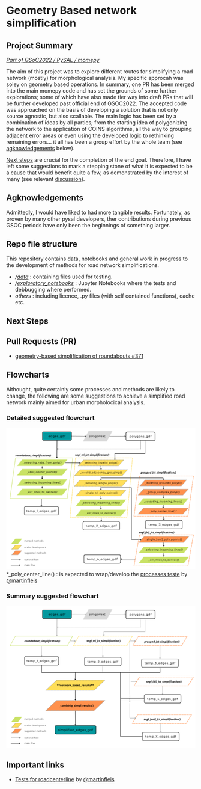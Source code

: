 
# Geometry Based network simplification
## Project Summary
*[_Part of GSoC2022 / PySAL / momepy_](https://summerofcode.withgoogle.com/proposals/details/CgXX3BjY)*

The aim of this project was to explore different routes for simplifying a road network (mostly) for morphological analysis. My specific approcah was soley on geometry based operations. In summary, one PR has been merged into the main momepy code and has set the grounds of some further explorations; some of which have also made tier way into draft PRs that will be further developed past official end of GSOC2022. The accepted code was approached on the basis of developing a solution that is not only source agnostic, but also scallable. The main logic has been set by a combination of ideas by all parties; from the starting idea of polygonizing the network to the application of COINS algorithms, all the way to grouping adjacent error areas or even using the developed logic to rethinking remaining errors… it all has been a group effort by the whole team (see [agknowledgements](##agknowledgements) below). 

[Next steps](##next-steps) are crucial for the completion of the end goal. Therefore, I have left some suggestions to mark a stepping stone of what it is expected to be a cause that would benefit quite a few, as demonstrated by the interest of many (see relevant [discussion](https://github.com/pysal/momepy/discussions/361)).

## Agknowledgements

Admittedly, I would have liked to had more tangible results. Fortunately, as proven by many other pysal developers, ther contributions during previous GSOC periods have only been the beginnings of something larger.



## Repo file structure
This repository contains data, notebooks and general work in progress to the development of methods for road network simplifications.
- */[data](https://github.com/gregmaya/gsoc2022_network_simpl/tree/main/data)* : containing files used for testing.
- */[exploratory_notebooks](https://github.com/gregmaya/gsoc2022_network_simpl/tree/main/exploratory_notebooks)* : Jupyter Notebooks where the tests and debbugging where performed.
- *_others_* : including licence, .py files (with self contained functions), cache etc.

## Next Steps

## Pull Requests (PR)
- [geometry-based simplification of roundabouts #371](https://github.com/pysal/momepy/pull/371)

## Flowcharts
Althought, quite certainly some processes and methods are likely to change, the following are some suggestions to achieve a simplified road network mainly aimed for urban morpholocical analysis.

### Detailed suggested flowchart
![alt text](https://github.com/gregmaya/gsoc2022_network_simpl/blob/main/flowchart_1.png)
*_poly_center_line() : is expected to wrap/develop the [processes teste](https://github.com/martinfleis/network_simplification) by [@martinfleis](https://github.com/martinfleis)

### Summary suggested flowchart
![alt text](https://github.com/gregmaya/gsoc2022_network_simpl/blob/main/flowchart_2.png)

## Important links
- [Tests for roadcenterline](https://github.com/martinfleis/network_simplification) by [@martinfleis](https://github.com/martinfleis)
